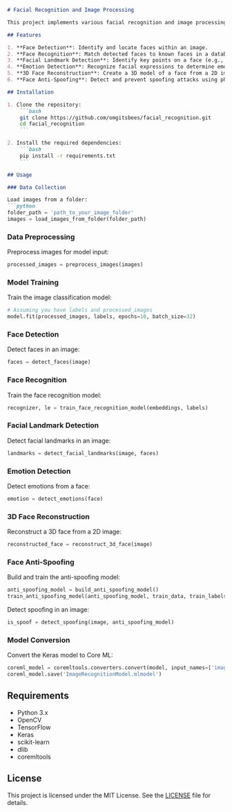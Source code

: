 ```markdown
# Facial Recognition and Image Processing

This project implements various facial recognition and image processing features using machine learning techniques. The features include face detection, face recognition, facial landmark detection, emotion detection, 3D face reconstruction, and face anti-spoofing.

## Features

1. **Face Detection**: Identify and locate faces within an image.
2. **Face Recognition**: Match detected faces to known faces in a database.
3. **Facial Landmark Detection**: Identify key points on a face (e.g., eyes, nose, mouth).
4. **Emotion Detection**: Recognize facial expressions to determine emotions.
5. **3D Face Reconstruction**: Create a 3D model of a face from a 2D image.
6. **Face Anti-Spoofing**: Detect and prevent spoofing attacks using photos or videos.

## Installation

1. Clone the repository:
    ```bash
    git clone https://github.com/omgitsbees/facial_recognition.git
    cd facial_recognition
    ```

2. Install the required dependencies:
    ```bash
    pip install -r requirements.txt
    ```

## Usage

### Data Collection

Load images from a folder:
```python
folder_path = 'path_to_your_image_folder'
images = load_images_from_folder(folder_path)
```

### Data Preprocessing

Preprocess images for model input:
```python
processed_images = preprocess_images(images)
```

### Model Training

Train the image classification model:
```python
# Assuming you have labels and processed_images
model.fit(processed_images, labels, epochs=10, batch_size=32)
```

### Face Detection

Detect faces in an image:
```python
faces = detect_faces(image)
```

### Face Recognition

Train the face recognition model:
```python
recognizer, le = train_face_recognition_model(embeddings, labels)
```

### Facial Landmark Detection

Detect facial landmarks in an image:
```python
landmarks = detect_facial_landmarks(image, faces)
```

### Emotion Detection

Detect emotions from a face:
```python
emotion = detect_emotions(face)
```

### 3D Face Reconstruction

Reconstruct a 3D face from a 2D image:
```python
reconstructed_face = reconstruct_3d_face(image)
```

### Face Anti-Spoofing

Build and train the anti-spoofing model:
```python
anti_spoofing_model = build_anti_spoofing_model()
train_anti_spoofing_model(anti_spoofing_model, train_data, train_labels)
```

Detect spoofing in an image:
```python
is_spoof = detect_spoofing(image, anti_spoofing_model)
```

### Model Conversion

Convert the Keras model to Core ML:
```python
coreml_model = coremltools.converters.convert(model, input_names=['image'], output_names=['output'])
coreml_model.save('ImageRecognitionModel.mlmodel')
```

## Requirements

- Python 3.x
- OpenCV
- TensorFlow
- Keras
- scikit-learn
- dlib
- coremltools

## License

This project is licensed under the MIT License. See the [LICENSE](LICENSE) file for details.
